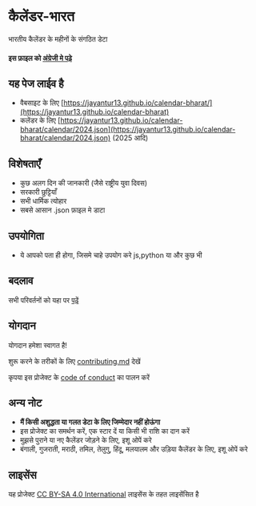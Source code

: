 # कैलेंडर-भारत

भारतीय कैलेंडर के महीनों के संगठित डेटा

#### इस फ़ाइल को [अंग्रेजी मे पढ़े](https://github.com/jayantur13/calendar-bharat/blob/master/README.md)

## यह पेज लाईव है

- वैबसाइट के लिए [https://jayantur13.github.io/calendar-bharat/](https://jayantur13.github.io/calendar-bharat)
- कलेंडर के लिए [https://jayantur13.github.io/calendar-bharat/calendar/2024.json](https://jayantur13.github.io/calendar-bharat/calendar/2024.json) (2025 आदि)

## विशेषताएँ

- कुछ अलग दिन की जानकारी (जैसे राष्ट्रीय युवा दिवस)
- सरकारी छुट्टियाँ
- सभी धार्मिक त्योहार
- सबसे आसान .json फ़ाइल मे डाटा

## उपयोगिता

- ये आपको पता ही होगा, जिसमे चाहे उपयोग करे js,python या और कुछ भी

## बदलाव

सभी परिवर्तनों को यहा पर [पढ़ें](https://github.com/jayantur13/calendar-bharat/blob/master/CHANGELOG.md)

## योगदान

योगदान हमेशा स्वागत है!

शुरू करने के तरीकों के लिए [contributing.md](https://github.com/jayantur13/calendar-bharat/blob/master/CONTRIBUTING.md) देखें

कृपया इस प्रोजेक्ट के [code of conduct](https://github.com/jayantur13/calendar-bharat/blob/master/CODE_OF_CONDUCT.md) का पालन करें

## अन्य नोट

- **मैं किसी अशुद्धता या गलत डेटा के लिए जिम्मेदार नहीं होऊंगा**
- इस प्रोजेक्ट का समर्थन करें, एक स्टार दें या किसी भी राशि का दान करें
- मुझसे पुराने या नए कैलेंडर जोड़ने के लिए, इशू ओपें करे
- बंगाली, गुजराती, मराठी, तमिल, तेलुगु, हिंदू, मलयालम और उड़िया कैलेंडर के लिए, इशू ओपें करे

## लाइसेंस

यह प्रोजेक्ट [CC BY-SA 4.0 International](https://github.com/jayantur13/calendar-bharat/blob/master/LICENSE.md) लाइसेंस के तहत लाइसेंसित है
